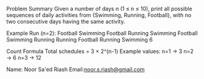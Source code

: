 
Problem Summary
Given a number of days n (1 ≤ n ≤ 10), print all possible sequences of daily activities from {Swimming, Running, Football}, with no two consecutive days having the same activity.

Example Run (n=2):
Football Swimming 
Football Running 
Swimming Football 
Swimming Running 
Running Football 
Running Swimming 
6


Count Formula
Total schedules = 3 × 2^(n-1)
Example values:
n=1 → 3
n=2 → 6
n=3 → 12

Name: Noor Sa'ed Riash  Email:noor.s.riash@gmail.com
